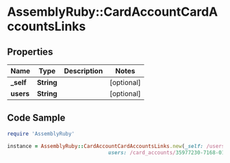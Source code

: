 # AssemblyRuby::CardAccountCardAccountsLinks

## Properties

Name | Type | Description | Notes
------------ | ------------- | ------------- | -------------
**_self** | **String** |  | [optional] 
**users** | **String** |  | [optional] 

## Code Sample

```ruby
require 'AssemblyRuby'

instance = AssemblyRuby::CardAccountCardAccountsLinks.new(_self: /users/buyer-71439598/card_accounts,
                                 users: /card_accounts/35977230-7168-0138-0a1d-0a58a9feac07/users)
```


